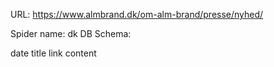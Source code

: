 URL: https://www.almbrand.dk/om-alm-brand/presse/nyhed/

Spider name: dk
DB Schema:

date
title
link
content
